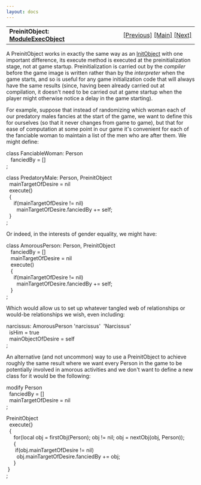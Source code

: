 ```yaml
---
layout: docs
---
```

<table width="100%" data-border="0" data-cellspacing="0"
data-cellpadding="3" data-bgcolor="#C0C0C0">
<colgroup>
<col style="width: 50%" />
<col style="width: 50%" />
</colgroup>
<tbody>
<tr>
<td style="text-align: left;"><strong>PreinitObject: <a
href="moduleexecobject.html">ModuleExecObject</a><br />
</strong></td>
<td style="text-align: right;"><a href="initobject.html">[Previous]</a>
<a href="generalintroduction.html">[Main]</a> <a
href="presaveobject.html">[Next]</a></td>
</tr>
</tbody>
</table>

  
A PreinitObject works in exactly the same way as an
[InitObject](initobject.html) with one important difference, its execute
method is executed at the preinitialization stage, not at game startup.
Preinitialization is carried out by the *compiler* before the game image
is written rather than by the *interpreter* when the game starts, and so
is useful for any game initialization code that will always have the
same results (since, having been already carried out at compilation, it
doesn't need to be carried out at game startup when the player might
otherwise notice a delay in the game starting).  
  
For example, suppose that instead of randomizing which woman each of our
predatory males fancies at the start of the game, we want to define this
for ourselves (so that it never changes from game to game), but that for
ease of computation at some point in our game it's convenient for each
of the fanciable woman to maintain a list of the men who are after them.
We might define:  
  
class FanciableWoman: Person  
   fanciedBy = \[\]  
;  
  
class PredatoryMale: Person, PreinitObject  
  mainTargetOfDesire = nil  
  execute()    
  {  
     if(mainTargetOfDesire != nil)  
       mainTargetOfDesire.fanciedBy += self;  
  }  
;  
  
Or indeed, in the interests of gender equality, we might have:  
  
class AmorousPerson: Person, PreinitObject  
   fanciedBy = \[\]  
   mainTargetOfDesire = nil  
   execute()    
   {  
     if(mainTargetOfDesire != nil)  
       mainTargetOfDesire.fanciedBy += self;  
   }  
;  
  
Which would allow us to set up whatever tangled web of relationships or
would-be relationships we wish, even including:  
  
narcissus: AmorousPerson 'narcissus'  'Narcissus'  
  isHim = true  
  mainObjectOfDesire = self  
;  
  
  
An alternative (and not uncommon) way to use a PreinitObject to achieve
roughly the same result where we want every Person in the game to be
potentially involved in amorous activities and we don't want to define a
new class for it would be the following:  
  
modify Person  
  fanciedBy = \[\]  
  mainTargetOfDesire = nil  
;  
  
PreinitObject  
  execute(}  
  {       
     for(local obj = firstObj(Person); obj != nil; obj = nextObj(obj, Person));  
     {  
      if(obj.mainTargetOfDesire != nil)  
       obj.mainTargetOfDesire.fanciedBy += obj;  
     }  
 }  
;  
  
  
  
  
  

